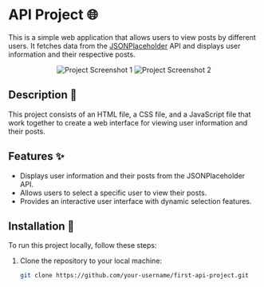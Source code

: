 # API Project 🌐

This is a simple web application that allows users to view posts by different users. It fetches data from the [JSONPlaceholder](https://jsonplaceholder.typicode.com/) API and displays user information and their respective posts.

<div align="center">
  <img src="https://sp-ao.shortpixel.ai/client/to_webp,q_glossy,ret_img,w_750,h_400/https://blog.dreamfactory.com/wp-content/uploads/2023/05/API-Integration-Diagram-2-1.png" alt="Project Screenshot 1">
  <img src="https://example.com/your-second-image.jpg" alt="Project Screenshot 2">
</div>

## Description 📄

This project consists of an HTML file, a CSS file, and a JavaScript file that work together to create a web interface for viewing user information and their posts.

## Features ✨

- Displays user information and their posts from the JSONPlaceholder API.
- Allows users to select a specific user to view their posts.
- Provides an interactive user interface with dynamic selection features.

## Installation 🚀

To run this project locally, follow these steps:

1. Clone the repository to your local machine:

   ```bash
   git clone https://github.com/your-username/first-api-project.git
